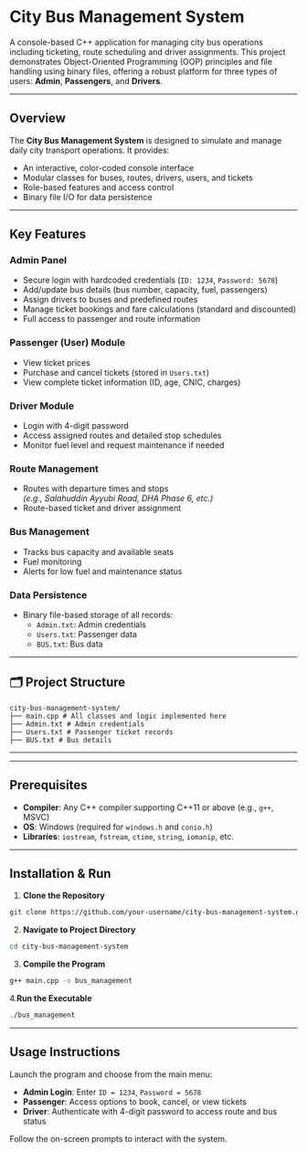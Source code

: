 #  City Bus Management System

A console-based C++ application for managing city bus operations including ticketing, route scheduling and driver assignments. This project demonstrates Object-Oriented Programming (OOP) principles and file handling using binary files, offering a robust platform for three types of users: **Admin**, **Passengers**, and **Drivers**.

---

##  Overview

The **City Bus Management System** is designed to simulate and manage daily city transport operations. It provides:

- An interactive, color-coded console interface  
- Modular classes for buses, routes, drivers, users, and tickets  
- Role-based features and access control  
- Binary file I/O for data persistence  

---

##  Key Features

###  Admin Panel
- Secure login with hardcoded credentials (`ID: 1234`, `Password: 5678`)
- Add/update bus details (bus number, capacity, fuel, passengers)
- Assign drivers to buses and predefined routes
- Manage ticket bookings and fare calculations (standard and discounted)
- Full access to passenger and route information

###  Passenger (User) Module
- View ticket prices 
- Purchase and cancel tickets (stored in `Users.txt`)
- View complete ticket information (ID, age, CNIC, charges)

###  Driver Module
- Login with 4-digit password
- Access assigned routes and detailed stop schedules
- Monitor fuel level and request maintenance if needed

###  Route Management
- Routes with departure times and stops  
  *(e.g., Salahuddin Ayyubi Road, DHA Phase 6, etc.)*
- Route-based ticket and driver assignment

###  Bus Management
- Tracks bus capacity and available seats
- Fuel monitoring
- Alerts for low fuel and maintenance status

###  Data Persistence
- Binary file-based storage of all records:
  - `Admin.txt`: Admin credentials
  - `Users.txt`: Passenger data
  - `BUS.txt`: Bus data

---

## 🗂️ Project Structure
```
city-bus-management-system/
├── main.cpp # All classes and logic implemented here
├── Admin.txt # Admin credentials
├── Users.txt # Passenger ticket records
├── BUS.txt # Bus details
```

---


---

##  Prerequisites

- **Compiler**: Any C++ compiler supporting C++11 or above (e.g., `g++`, MSVC)  
- **OS**: Windows (required for `windows.h` and `conio.h`)  
- **Libraries**: `iostream`, `fstream`, `ctime`, `string`, `iomanip`, etc.

---

##  Installation & Run

1. **Clone the Repository**
```bash
git clone https://github.com/your-username/city-bus-management-system.git
```
2. **Navigate to Project Directory**
```bash
cd city-bus-management-system
```
3. **Compile the Program**
```bash
g++ main.cpp -o bus_management
```
4.**Run the Executable**
```bash
./bus_management
```

---

##  Usage Instructions

Launch the program and choose from the main menu:

- **Admin Login**: Enter `ID = 1234`, `Password = 5678`
- **Passenger**: Access options to book, cancel, or view tickets
- **Driver**: Authenticate with 4-digit password to access route and bus status

Follow the on-screen prompts to interact with the system.


